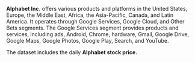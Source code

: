 **Alphabet Inc.** offers various products and platforms in the United States, Europe, the Middle East, Africa, the Asia-Pacific, Canada, and Latin America. It operates through Google Services, Google Cloud, and Other Bets segments. The Google Services segment provides products and services, including ads, Android, Chrome, hardware, Gmail, Google Drive, Google Maps, Google Photos, Google Play, Search, and YouTube.

The dataset includes the daily **Alphabet stock price.**
